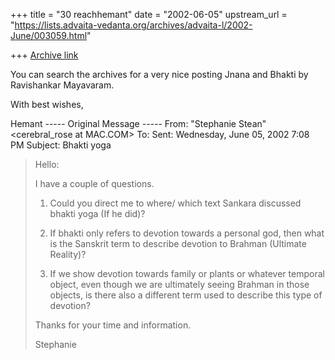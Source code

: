 +++
title = "30 reachhemant"
date = "2002-06-05"
upstream_url = "https://lists.advaita-vedanta.org/archives/advaita-l/2002-June/003059.html"

+++
[Archive link](https://lists.advaita-vedanta.org/archives/advaita-l/2002-June/003059.html)

You can search the archives for a very nice posting Jnana and Bhakti by
Ravishankar Mayavaram.

With best wishes,

Hemant
----- Original Message -----
From: "Stephanie Stean" <cerebral_rose at MAC.COM>
To: <ADVAITA-L at LISTS.ADVAITA-VEDANTA.ORG>
Sent: Wednesday, June 05, 2002 7:08 PM
Subject: Bhakti yoga


> Hello:
>
> I have a couple of questions.
>
> 1)  Could you direct me to where/ which text Sankara discussed bhakti yoga
> (If he did)?
>
> 2)  If bhakti only refers to devotion towards a personal god, then what is
> the Sanskrit term to describe devotion to Brahman (Ultimate Reality)?
>
> 3)  If we show devotion towards family or plants or whatever temporal
> object, even though we are ultimately seeing Brahman in those objects, is
> there also a different term used to describe this type of devotion?
>
> Thanks for your time and information.
>
> Stephanie

